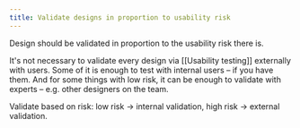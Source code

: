 ```yaml
---
title: Validate designs in proportion to usability risk
---
```


Design should be validated in proportion to the usability risk there is.

It's not necessary to validate every design via [[Usability testing]] externally with users.
Some of it is enough to test with internal users – if you have them.
And for some things with low risk, it can be enough to validate with experts – e.g. other designers on the team.

Validate based on risk: low risk -> internal validation, high risk -> external validation.